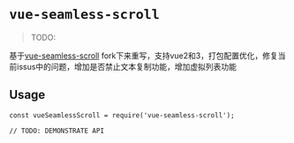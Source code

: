 # `vue-seamless-scroll`

> TODO:

基于[vue-seamless-scroll](https://github.com/chenxuan0000/vue-seamless-scroll/issues)
fork下来重写，支持vue2和3，打包配置优化，修复当前issus中的问题，增加是否禁止文本复制功能，增加虚拟列表功能


## Usage

```
const vueSeamlessScroll = require('vue-seamless-scroll');

// TODO: DEMONSTRATE API
```
